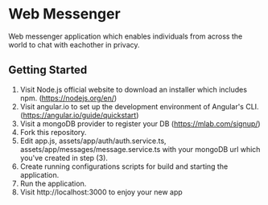 # Web Messenger

Web messenger application which enables individuals from across the world to chat with eachother in privacy.

## Getting Started

1. Visit Node.js official website to download an installer which includes npm. (https://nodejs.org/en/)
2. Visit angular.io to set up the development environment of Angular's CLI. (https://angular.io/guide/quickstart)
3. Visit a mongoDB provider to register your DB (https://mlab.com/signup/)
4. Fork this repository.
5. Edit app.js, assets/app/auth/auth.service.ts, assets/app/messages/message.service.ts with your mongoDB url which you've created in step (3).
6. Create running configurations scripts for build and starting the application.
7. Run the application.
8. Visit http://localhost:3000 to enjoy your new app
